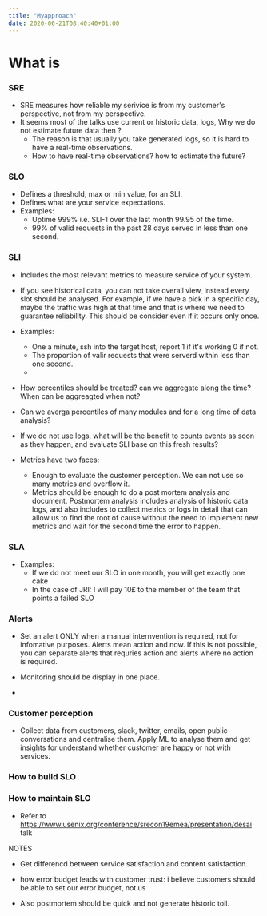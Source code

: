 ```yaml
---
title: "Myapproach"
date: 2020-06-21T08:40:40+01:00
---
```


# What is 

### SRE

- SRE measures how reliable my serivice is from my customer's perspective, not from my perspective.
- It seems most of the talks use current or historic data, logs, Why we do not estimate future data then ?
    - The reason is that usually you take generated logs, so it is hard to have a real-time observations.
    - How to have real-time observations? how to estimate the future?



### SLO
- Defines a threshold, max or min value, for an SLI.
- Defines what are your service expectations.
- Examples:
    - Uptime 999% i.e. SLI-1 over the last month 99.95 of the time.
    - 99% of valid requests in the past 28 days served in less than one second.


### SLI
- Includes the most relevant metrics to measure service of your system.
- If you see historical data, you can not take overall view, instead every slot should be analysed. For example, if we have a pick in a specific day, maybe the traffic was high at that time and that is where we need to guarantee reliability. This should be consider even if it occurs only once.
- Examples:
    - One a minute, ssh into the target host, report 1 if it's working 0 if not.
    - The proportion of valir requests that were serverd within less than one second.
    -

- How percentiles should be treated? can we aggregate along the time? When can be aggreagted when not? 

- Can we averga percentiles of many modules and for a long time of data analysis?
            
- If we do not use logs, what will be the benefit to counts events as soon as they happen, and evaluate SLI base on this fresh results?

- Metrics have two faces: 
    - Enough to evaluate the customer perception. We can not use so many metrics and overflow it.
    - Metrics should be enough to do a post mortem analysis and document. Postmortem analysis includes analysis of historic data logs, and also includes to collect metrics or logs in detail that can allow us to find the root of cause without the need to implement new metrics and wait for the second time the error to happen. 
### SLA

- Examples:
    - If we do not meet our SLO in one month, you will get exactly one cake
    - In the case of JRI: I will pay 10£ to the member of the team that points a failed SLO

### Alerts

- Set an alert ONLY when a manual internvention is required, not for infomative purposes. Alerts mean action and now. If this is not possible, you can separate alerts that requries action and alerts where no action is required.
- Monitoring should be display in one place.

 
-

### Customer perception

- Collect data from customers, slack, twitter, emails, open public conversations and centralise them. Apply ML to analyse them and get insights for understand whether customer are happy or not with services.


### How to build SLO 


### How to maintain SLO

- Refer to https://www.usenix.org/conference/srecon19emea/presentation/desai talk

NOTES
- Get differencd between service satisfaction and content satisfaction.
- how error budget leads with customer trust: i believe customers should be able to set our error budget, not us

- Also postmortem should be quick and not generate historic toil.

